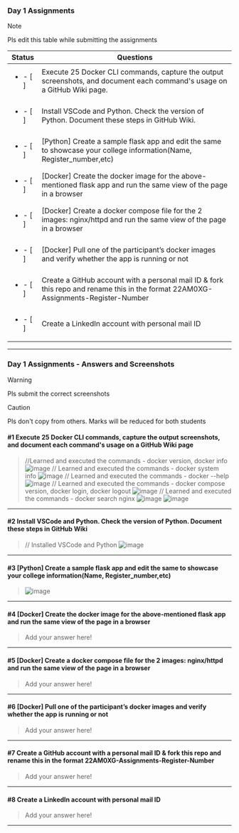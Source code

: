 ### Day 1 Assignments

> [!NOTE]
> Pls edit this table while submitting the assignments

| Status         | Questions     | 
|----------------|---------------|
| <ul><li>- [ ] </li></ul> | Execute 25 Docker CLI commands, capture the output screenshots, and document each command's usage on a GitHub Wiki page. |
| <ul><li>- [ ] </li></ul> | Install VSCode and Python. Check the version of Python. Document these steps in GitHub Wiki. |
| <ul><li>- [ ] </li></ul> | [Python] Create a sample flask app and edit the same to showcase your college information(Name, Register_number,etc) |
| <ul><li>- [ ] </li></ul> | [Docker] Create the docker image for the above-mentioned flask app and run the same view of the page in a browser |
| <ul><li>- [ ] </li></ul> | [Docker] Create a docker compose file for the 2 images: nginx/httpd and run the same view of the page in a browser |
| <ul><li>- [ ] </li></ul> | [Docker] Pull one of the participant’s docker images and verify whether the app is running or not  |
| <ul><li>- [ ] </li></ul> | Create a GitHub account with a personal mail ID & fork this repo and rename this in the format 22AM0XG-Assignments-Register-Number  |
| <ul><li>- [ ] </li></ul> | Create a LinkedIn account with personal mail ID  |

***

### Day 1 Assignments - Answers and Screenshots

> [!WARNING]
> Pls submit the correct screenshots

> [!CAUTION]
> Pls don't copy from others. Marks will be reduced for both students

#### #1 Execute 25 Docker CLI commands, capture the output screenshots, and document each command's usage on a GitHub Wiki page
> //Learned and executed the commands - docker version, docker info ![image](https://github.com/user-attachments/assets/863f2ef6-d933-4cc9-a169-ad3104b8d3c0) 
> // Learned and executed the commands - docker system info ![image](https://github.com/user-attachments/assets/513ba1e8-64f9-48c6-b196-00da2f2ca2ad) 
> // Learned and executed the commands - docker --help ![image](https://github.com/user-attachments/assets/4f3b8cac-e04c-461f-8634-3e2fd54b5edd) 
> // Learned and executed the commands - docker compose version, docker login, docker logout ![image](https://github.com/user-attachments/assets/21357e1c-1d35-4eca-b53a-550e1f27c4ee) 
> // Learned and executed the commands - docker search nginx ![image](https://github.com/user-attachments/assets/592e7548-b1d2-4acc-ace1-caf6055764ae)
> ![image](https://github.com/user-attachments/assets/8d485da9-09bc-48de-94c4-7c0e05c5119f)









***

#### #2 Install VSCode and Python. Check the version of Python. Document these steps in GitHub Wiki
> // Installed VSCode and Python ![image](https://github.com/user-attachments/assets/fb272945-448c-4195-8349-748284944489)


***

#### #3 [Python] Create a sample flask app and edit the same to showcase your college information(Name, Register_number,etc)
> ![image](https://github.com/user-attachments/assets/36cf5ae0-b8e4-49b6-b8fa-2a99181e7022)


***

#### #4 [Docker] Create the docker image for the above-mentioned flask app and run the same view of the page in a browser
> Add your answer here!

***

#### #5 [Docker] Create a docker compose file for the 2 images: nginx/httpd and run the same view of the page in a browser
> Add your answer here!

***

#### #6 [Docker] Pull one of the participant’s docker images and verify whether the app is running or not
> Add your answer here!

***

#### #7 Create a GitHub account with a personal mail ID & fork this repo and rename this in the format 22AM0XG-Assignments-Register-Number
> Add your answer here!

***

#### #8 Create a LinkedIn account with personal mail ID
> Add your answer here!

***
